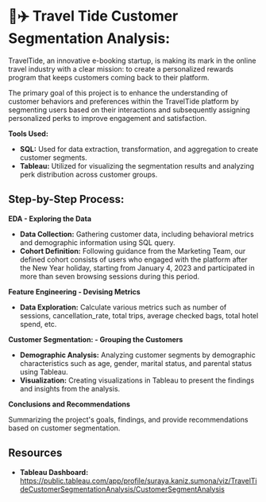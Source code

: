 # 🏨✈️ Travel Tide Customer Segmentation Analysis:

TravelTide, an innovative e-booking startup, is making its mark in the online travel industry with a clear mission: to create a personalized rewards program that keeps customers coming back to their platform. 

The primary goal of this project is to enhance the understanding of customer behaviors and preferences within the TravelTide platform by segmenting users based on their interactions and subsequently assigning personalized perks to improve engagement and satisfaction.

**Tools Used:**

* **SQL:** Used for data extraction, transformation, and aggregation to create customer segments.
* **Tableau:** Utilized for visualizing the segmentation results and analyzing perk distribution across customer groups.

## **Step-by-Step Process:**

**EDA - Exploring the Data**
* **Data Collection:**  Gathering customer data, including behavioral metrics and demographic information using SQL query.
* **Cohort Definition:** Following guidance from the Marketing Team, our defined cohort consists of users who engaged with the platform after the New Year holiday, starting from January 4, 2023 and participated in more than seven browsing sessions during this period.

**Feature Engineering - Devising Metrics**
* **Data Exploration:** Calculate various metrics such as number of sessions, cancellation_rate, total trips, average checked bags, total hotel spend, etc.
  
**Customer Segmentation: - Grouping the Customers**
* **Demographic Analysis:** Analyzing customer segments by demographic characteristics such as age, gender, marital status, and parental status using Tableau.
* **Visualization:** Creating visualizations in Tableau to present the findings and insights from the analysis.

**Conclusions and Recommendations** 

Summarizing the project's goals, findings, and provide recommendations based on customer segmentation.

## **Resources**

* **Tableau Dashboard:** https://public.tableau.com/app/profile/suraya.kaniz.sumona/viz/TravelTideCustomerSegmentationAnalysis/CustomerSegmentAnalysis
